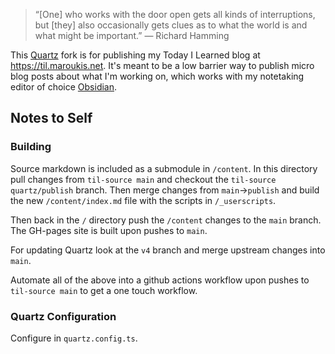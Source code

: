 > “[One] who works with the door open gets all kinds of interruptions, but [they] also occasionally gets clues as to what the world is and what might be important.” — Richard Hamming

This [Quartz](https://quartz.jzhao.xyz/) fork is for publishing my Today I Learned blog at <https://til.maroukis.net>. It's meant to be a low barrier way to publish micro blog posts about what I'm working on, which works with my notetaking editor of choice [Obsidian](https://obsidian.md).


## Notes to Self

### Building

Source markdown is included as a submodule in `/content`. In this directory pull changes from `til-source main` and checkout the `til-source quartz/publish` branch. Then merge changes from `main`→`publish` and build the new `/content/index.md` file with the scripts in `/_userscripts`. 

Then back in the `/` directory push the `/content` changes to the `main` branch. The GH-pages site is built upon pushes to `main`.

For updating Quartz look at the `v4` branch and merge upstream changes into `main`. 

Automate all of the above into a github actions workflow upon pushes to `til-source main` to get a one touch workflow.

### Quartz Configuration

Configure in `quartz.config.ts`.
